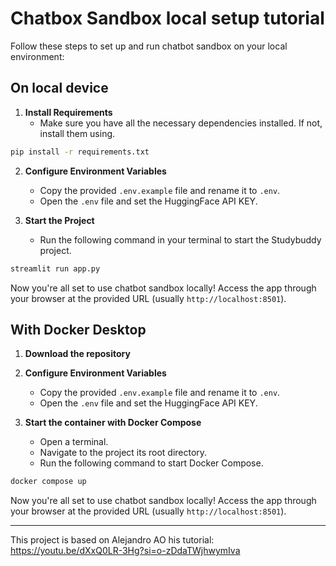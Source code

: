 # Chatbox Sandbox local setup tutorial

Follow these steps to set up and run chatbot sandbox on your local environment:

On local device
---
1. **Install Requirements**
   -  Make sure you have all the necessary dependencies installed. If not, install them using.

```bash
pip install -r requirements.txt
```

2. **Configure Environment Variables**
   - Copy the provided `.env.example` file and rename it to `.env`.
   - Open the `.env` file and set the HuggingFace API KEY.


3. **Start the Project**
   - Run the following command in your terminal to start the Studybuddy project.

```bash
streamlit run app.py
```

Now you're all set to use chatbot sandbox locally! Access the app through your browser at the provided URL (usually `http://localhost:8501`).

With Docker Desktop
---
1. **Download the repository** 


2. **Configure Environment Variables**
   - Copy the provided `.env.example` file and rename it to `.env`.
   - Open the `.env` file and set the HuggingFace API KEY.


3. **Start the container with Docker Compose**
   - Open a terminal.
   - Navigate to the project its root directory.
   - Run the following command to start Docker Compose.

```bash
docker compose up
```

Now you're all set to use chatbot sandbox locally! Access the app through your browser at the provided URL (usually `http://localhost:8501`).

---
This project is based on Alejandro AO his tutorial: https://youtu.be/dXxQ0LR-3Hg?si=o-zDdaTWjhwymIva